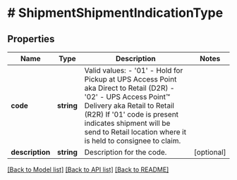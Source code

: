 # # ShipmentShipmentIndicationType

## Properties

Name | Type | Description | Notes
------------ | ------------- | ------------- | -------------
**code** | **string** | Valid values: - &#39;01&#39; - Hold for Pickup at UPS Access Point aka Direct to Retail (D2R) - &#39;02&#39; - UPS Access Point™ Delivery aka Retail to Retail (R2R)  If &#39;01&#39; code is present indicates shipment will be send to Retail location where it is held to consignee to claim. |
**description** | **string** | Description for the code. | [optional]

[[Back to Model list]](../../README.md#models) [[Back to API list]](../../README.md#endpoints) [[Back to README]](../../README.md)
